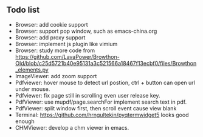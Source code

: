 ## Todo list
* Browser: add cookie support
* Browser: support pop window, such as emacs-china.org
* Browser: add proxy support
* Browser: implement js plugin like vimium
* Browser: study more code from https://github.com/LavaPower/Browthon-Old/blob/c25d5721b40e95131a3c521566a18467f13ecbf0/files/Browthon_elements.py
* ImageViewer: add zoom support
* Pdfviewer: hover mouse to detect url postion, ctrl + button can open url under mouse.
* Pdfviewer: fix page still in scrolling even user release key.
* PdfViewer: use mupdf/page.searchFor implement search text in pdf.
* PdfViewer: split window first, then scroll event cause view blank
* Terminal: https://github.com/hrngultekin/pyqtermwidget5 looks good enough
* CHMViewer: develop a chm viewer in emacs.
